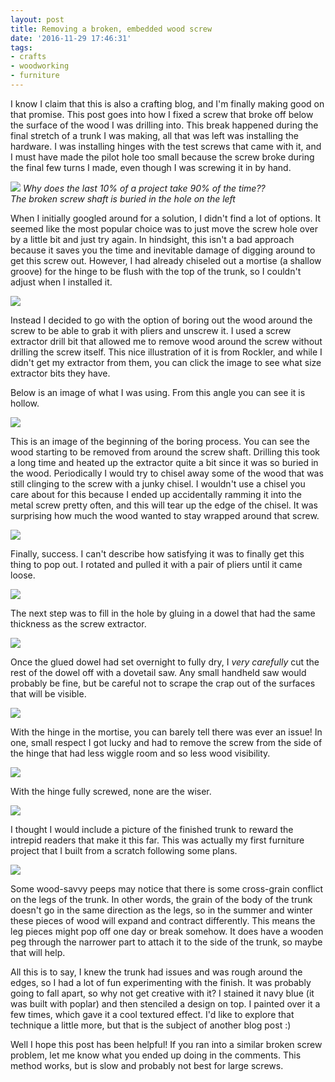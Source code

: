 ```yaml
---
layout: post
title: Removing a broken, embedded wood screw
date: '2016-11-29 17:46:31'
tags:
- crafts
- woodworking
- furniture
---
```


I know I claim that this is also a crafting blog, and I'm finally making good on that promise. This post goes into how I fixed a screw that broke off below the surface of the wood I was drilling into. This break happened during the final stretch of a trunk I was making, all that was left was installing the hardware. I was installing hinges with the test screws that came with it, and I must have made the pilot hole too small because the screw broke during the final few turns I made, even though I was screwing it in by hand. 

<div class="img-center">
    
![](/content/images/2016/10/broken-screw-head.jpg)
<i>Why does the last 10% of a project take 90% of the time?? <br>
The broken screw shaft is buried in the hole on the left</i>
</div>

When I initially googled around for a solution, I didn't find a lot of options. It seemed like the most popular choice was to just move the screw hole over by a little bit and just try again. In hindsight, this isn't a bad approach because it saves you the time and inevitable damage of digging around to get this screw out. However, I had already chiseled out a mortise (a shallow groove) for the hinge to be flush with the top of the trunk, so I couldn't adjust when I installed it. 

<div class="img-right" style="max-width: none; margin-top:0;">
<a href="http://www.rockler.com/screw-extractor?source=googleps&sid=V9197">
    
![](/content/images/2016/11/screw-extractor.jpeg)
</a>
</div>
Instead I decided to go with the option of boring out the wood around the screw to be able to grab it with pliers and unscrew it. I used a screw extractor drill bit that allowed me to remove wood around the screw without drilling the screw itself. This nice illustration of it is from Rockler, and while I didn't get my extractor from them, you can click the image to see what size extractor bits they have. 

Below is an image of what I was using. From this angle you can see it is hollow. 

<div class="img-center">
    
![](/content/images/2016/10/drill-bit.jpg)
</div>

This is an image of the beginning of the boring process. You can see the wood starting to be removed from around the screw shaft. Drilling this took a long time and heated up the extractor quite a bit since it was so buried in the wood. Periodically I would try to chisel away some of the wood that was still clinging to the screw with a junky chisel. I wouldn't use a chisel you care about for this because I ended up accidentally ramming it into the metal screw pretty often, and this will tear up the edge of the chisel. It was surprising how much the wood wanted to stay wrapped around that screw. 

<div class="img-center">
    
![](/content/images/2016/10/beginning-of-hole.jpg)
</div>

Finally, success. I can't describe how satisfying it was to finally get this thing to pop out. I rotated and pulled it with a pair of pliers until it came loose. 

<div class="img-center">
    
![](/content/images/2016/10/successsss.jpg)
</div>

The next step was to fill in the hole by gluing in a dowel that had the same thickness as the screw extractor. 

<div class="img-center">
    
![](/content/images/2016/10/dowel-glued-in.jpg)
</div>

Once the glued dowel had set overnight to fully dry, I *very carefully* cut the rest of the dowel off with a dovetail saw. Any small handheld saw would probably be fine, but be careful not to scrape the crap out of the surfaces that will be visible. 

<div class="img-center">
    
![](/content/images/2016/10/dowel-pared-down.jpg)
</div>

With the hinge in the mortise, you can barely tell there was ever an issue! In one, small respect I got lucky and had to remove the screw from the side of the hinge that had less wiggle room and so less wood visibility. 

<div class="img-center">
    
![](/content/images/2016/10/hinge-test-fit.jpg)
</div>

With the hinge fully screwed, none are the wiser. 

<div class="img-center">
    
![](/content/images/2016/10/final-fit.jpg)
</div>

I thought I would include a picture of the finished trunk to reward the intrepid readers that make it this far. This was actually my first furniture project that I built from a scratch following some plans.   

<div class="img-center">
    
![](/content/images/2016/10/final-pic.jpg)
</div>

Some wood-savvy peeps may notice that there is some cross-grain conflict on the legs of the trunk. In other words, the grain of the body of the trunk doesn't go in the same direction as the legs, so in the summer and winter these pieces of wood will expand and contract differently. This means the leg pieces might pop off one day or break somehow. It does have a wooden peg through the narrower part to attach it to the side of the trunk, so maybe that will help. 

All this is to say, I knew the trunk had issues and was rough around the edges, so I had a lot of fun experimenting with the finish. It was probably going to fall apart, so why not get creative with it? I stained it navy blue (it was built with poplar) and then stenciled a design on top. I painted over it a few times, which gave it a cool textured effect. I'd like to explore that technique a little more, but that is the subject of another blog post :)

Well I hope this post has been helpful! If you ran into a similar broken screw problem, let me know what you ended up doing in the comments. This method works, but is slow and probably not best for large screws. 